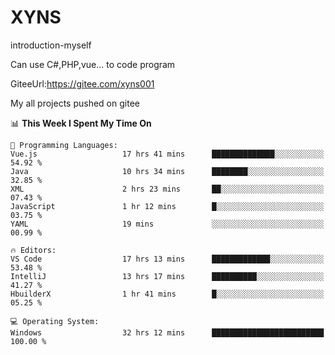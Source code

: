 # XYNS
introduction-myself

Can use C#,PHP,vue... to code program

GiteeUrl:https://gitee.com/xyns001

My all projects pushed on gitee

<!--START_SECTION:waka-->
📊 **This Week I Spent My Time On** 

```text
💬 Programming Languages: 
Vue.js                   17 hrs 41 mins      ██████████████░░░░░░░░░░░   54.92 % 
Java                     10 hrs 34 mins      ████████░░░░░░░░░░░░░░░░░   32.85 % 
XML                      2 hrs 23 mins       ██░░░░░░░░░░░░░░░░░░░░░░░   07.43 % 
JavaScript               1 hr 12 mins        █░░░░░░░░░░░░░░░░░░░░░░░░   03.75 % 
YAML                     19 mins             ░░░░░░░░░░░░░░░░░░░░░░░░░   00.99 % 

🔥 Editors: 
VS Code                  17 hrs 13 mins      █████████████░░░░░░░░░░░░   53.48 % 
IntelliJ                 13 hrs 17 mins      ██████████░░░░░░░░░░░░░░░   41.27 % 
HbuilderX                1 hr 41 mins        █░░░░░░░░░░░░░░░░░░░░░░░░   05.25 % 

💻 Operating System: 
Windows                  32 hrs 12 mins      █████████████████████████   100.00 % 
```


<!--END_SECTION:waka-->
